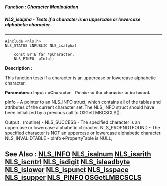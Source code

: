 ##### Function : Character Manipulation
##### NLS_isalpha - Tests if a character is an uppercase or lowercase alphabetic character.
---
```
#include <nls.h>
NLS_STATUS LNPUBLIC NLS_isalpha(

	const BYTE far *pCharacter,
	NLS_PINFO  pInfo);
```
**Description :**

This function tests if a character is an uppercase or lowercase alphabetic 
character.

**Parameters :**
Input :
pCharacter  -  Pointer to the character to be tested.

pInfo  -  A pointer to an NLS_INFO struct, which contains all of the tables and attributes of the current character set. The NLS_INFO struct should have been initialized by a previous call to OSGetLMBCSCLS().

Output :
(routine)  -  NLS_SUCCESS - The specified character is an uppercase or lowercase alphabetic character.
NLS_PROPNOTFOUND - The specified character is NOT an uppercase or lowercase alphabetic character.
NLS_INVALIDTABLE - pInfo->PropertyTable is NULL;



**See Also :**
[NLS_INFO](/reference/Data/NLS_INFO)
[NLS_isalnum](/reference/Func/NLS_isalnum)
[NLS_isarith](/reference/Func/NLS_isarith)
[NLS_iscntrl](/reference/Func/NLS_iscntrl)
[NLS_isdigit](/reference/Func/NLS_isdigit)
[NLS_isleadbyte](/reference/Func/NLS_isleadbyte)
[NLS_islower](/reference/Func/NLS_islower)
[NLS_ispunct](/reference/Func/NLS_ispunct)
[NLS_isspace](/reference/Func/NLS_isspace)
[NLS_isupper](/reference/Func/NLS_isupper)
[NLS_PINFO](/reference/Data/NLS_PINFO)
[OSGetLMBCSCLS](/reference/Func/OSGetLMBCSCLS)
---
